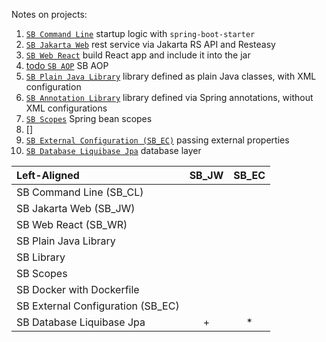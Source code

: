 Notes on projects:

1. [`SB Command Line`](sb_cmd/README.md) startup logic with `spring-boot-starter`
2. [`SB Jakarta Web`](sb_web/jakarta_resteasy/README.md) rest service via Jakarta RS API and Resteasy
3. [`SB Web React`](sb_frontend/sb_web_react/REACT.README.md) build React app and include it into the jar
4. [todo `SB AOP`](sb_aop/sb_aop_decorator/TODO.md) SB AOP
5. [`SB Plain Java Library`](sb_di/pojo_xml_di) library defined as plain Java classes, with XML configuration
6. [`SB Annotation Library`](sb_di/annotation_based_di) library defined via Spring annotations, without XML configurations
7. [`SB Scopes`](sb_di/scopes/README.md) Spring bean scopes
8. []
8. [`SB External Configuration (SB_EC)`](sb_external_configuration/README.EXTERNAL.CONFIG.md) passing external properties
9. [`SB Database Liquibase Jpa`](sb_db/sb_jpa_liquibase/README.Jpa.Liquibase.md) database layer 


| Left-Aligned                      | SB_JW | SB_EC |
|:----------------------------------|:-----:|:-----:|
| SB Command Line (SB_CL)           |       |       |
| SB Jakarta Web (SB_JW)            |       |       |
| SB Web React (SB_WR)              |       |       |
| SB Plain Java Library             |       |       |
| SB Library                        |       |       |
| SB Scopes                         |       |       |
| SB Docker with Dockerfile         |       |       |
| SB External Configuration (SB_EC) |       |       |
| SB Database Liquibase Jpa         |   +   |   *   |
